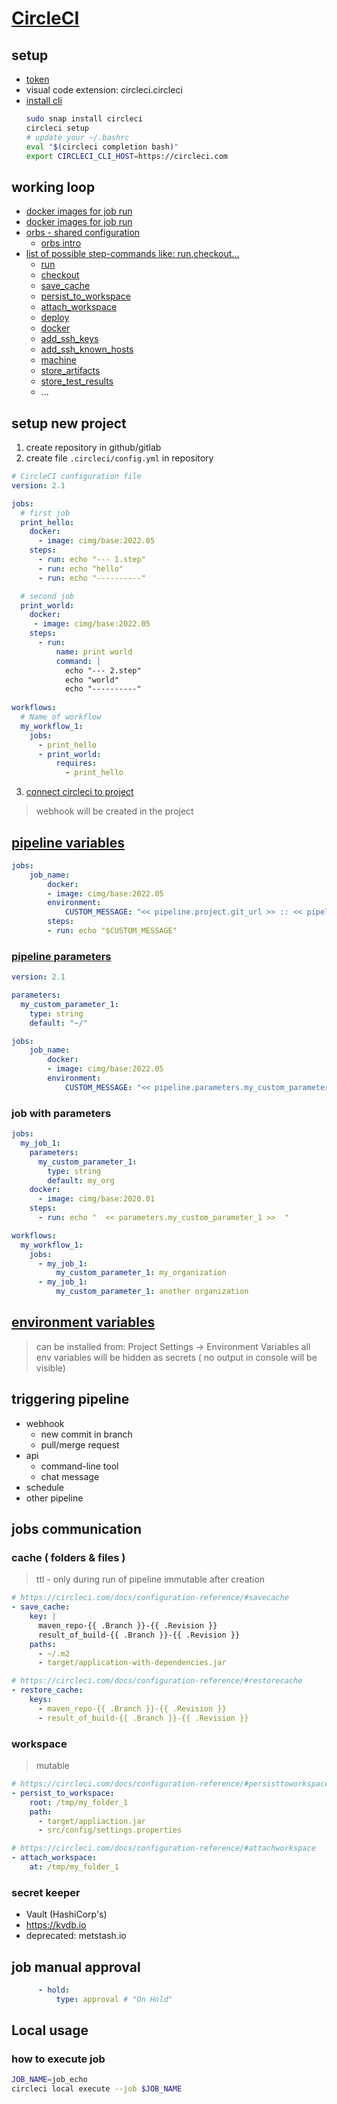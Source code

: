 # [CircleCI](https://circleci.com/docs/getting-started/)

## setup
* [token](https://app.circleci.com/settings/user/tokens)
* visual code extension: circleci.circleci
* [install cli](https://circleci.com/docs/local-cli/)
    ```sh
    sudo snap install circleci
    circleci setup
    # update your ~/.bashrc
    eval "$(circleci completion bash)"
    export CIRCLECI_CLI_HOST=https://circleci.com
    ```

## working loop
* [docker images for job run](https://hub.docker.com/u/cimg)
* [docker images for job run](https://hub.docker.com/u/circleci/)
* [orbs - shared configuration ](https://circleci.com/developer/orbs)
  - [orbs intro](https://circleci.com/docs/orb-intro/)
* [list of possible step-commands like: run,checkout... ](https://circleci.com/docs/configuration-reference/#steps)
  - [run](https://circleci.com/docs/configuration-reference/#run)
  - [checkout](https://circleci.com/docs/configuration-reference/#checkout)
  - [save_cache](https://circleci.com/docs/configuration-reference/#savecache)
  - [persist_to_workspace](https://circleci.com/docs/configuration-reference/#persisttoworkspace)
  - [attach_workspace](https://circleci.com/docs/configuration-reference/#attachworkspace)
  - [deploy](https://circleci.com/docs/configuration-reference/#deploy)
  - [docker](https://circleci.com/docs/configuration-reference/#docker)
  - [add_ssh_keys](https://circleci.com/docs/configuration-reference/#addsshkeys)
  - [add_ssh_known_hosts](https://circleci.com/docs/configuration-reference/#addsshknownhosts)
  - [machine](https://circleci.com/docs/configuration-reference/#machine)
  - [store_artifacts](https://circleci.com/docs/configuration-reference/#storeartifacts)
  - [store_test_results](https://circleci.com/docs/configuration-reference/#storetestresults)
  - ...
  
## setup new project
1. create repository in github/gitlab
2. create file `.circleci/config.yml` in repository
```yaml
# CircleCI configuration file
version: 2.1

jobs:
  # first job
  print_hello:
    docker:
      - image: cimg/base:2022.05
    steps:
      - run: echo "--- 1.step"
      - run: echo "hello"
      - run: echo "----------"

  # second job
  print_world:
    docker:
     - image: cimg/base:2022.05
    steps:
      - run: 
          name: print world
          command: | 
            echo "--- 2.step"
            echo "world"
            echo "----------"
 
workflows:
  # Name of workflow
  my_workflow_1:
    jobs:
      - print_hello
      - print_world:
          requires: 
            - print_hello
```
3. [connect circleci to project](https://app.circleci.com/projects/connect-vcs/)
> webhook will be created in the project


## [pipeline variables](https://circleci.com/docs/pipeline-variables/#pipeline-values)
```yaml
jobs:
    job_name:
        docker: 
        - image: cimg/base:2022.05
        environment:
            CUSTOM_MESSAGE: "<< pipeline.project.git_url >> :: << pipeline.trigger_parameters.gitlab.commit_message>>"
        steps:
        - run: echo "$CUSTOM_MESSAGE"
```
### [pipeline parameters](https://circleci.com/docs/pipeline-variables/#pipeline-parameters-in-configuration)
```yaml
version: 2.1

parameters:
  my_custom_parameter_1:
    type: string
    default: "~/"

jobs:
    job_name:
        docker: 
        - image: cimg/base:2022.05
        environment:
            CUSTOM_MESSAGE: "<< pipeline.parameters.my_custom_parameter_1 >>"
```

### job with parameters
```yaml
jobs:
  my_job_1:
    parameters:
      my_custom_parameter_1:
        type: string
        default: my_org
    docker:
      - image: cimg/base:2020.01
    steps:
      - run: echo "  << parameters.my_custom_parameter_1 >>  "

workflows:
  my_workflow_1:
    jobs:
      - my_job_1:
          my_custom_parameter_1: my_organization          
      - my_job_1:
          my_custom_parameter_1: another organization
```

## [environment variables](https://circleci.com/docs/env-vars/)
> can be installed from: Project Settings -> Environment Variables
> all env variables will be hidden as secrets ( no output in console will be visible)

## triggering pipeline
* webhook
  * new commit in branch
  * pull/merge request
* api
  * command-line tool
  * chat message
* schedule
* other pipeline

## jobs communication
### cache ( folders & files )
> ttl - only during run of pipeline 
> immutable after creation
```yaml
# https://circleci.com/docs/configuration-reference/#savecache
- save_cache:
    key: |
      maven_repo-{{ .Branch }}-{{ .Revision }} 
      result_of_build-{{ .Branch }}-{{ .Revision }}
    paths:
      - ~/.m2
      - target/application-with-dependencies.jar
```
```yaml
# https://circleci.com/docs/configuration-reference/#restorecache
- restore_cache:
    keys:
      - maven_repo-{{ .Branch }}-{{ .Revision }} 
      - result_of_build-{{ .Branch }}-{{ .Revision }}
```

### workspace
> mutable
```yaml
# https://circleci.com/docs/configuration-reference/#persisttoworkspace
- persist_to_workspace:
    root: /tmp/my_folder_1
    path:
      - target/appliaction.jar
      - src/config/settings.properties
```
```yaml
# https://circleci.com/docs/configuration-reference/#attachworkspace
- attach_workspace:
    at: /tmp/my_folder_1
```
### secret keeper
* Vault (HashiCorp's)
* https://kvdb.io
* deprecated: metstash.io

## job manual approval
```yaml
      - hold: 
          type: approval # "On Hold"
```

## Local usage
### how to execute job
```sh
JOB_NAME=job_echo
circleci local execute --job $JOB_NAME
```
